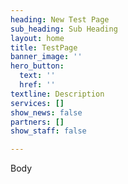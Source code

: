 ```yaml
---
heading: New Test Page
sub_heading: Sub Heading
layout: home
title: TestPage
banner_image: ''
hero_button:
  text: ''
  href: ''
textline: Description
services: []
show_news: false
partners: []
show_staff: false

---
```

Body